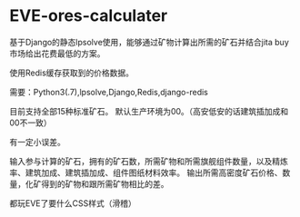 # EVE-ores-calculater
基于Django的静态lpsolve使用，能够通过矿物计算出所需的矿石并结合jita buy市场给出花费最低的方案。

使用Redis缓存获取到的价格数据。

需要：Python3(.7),lpsolve,Django,Redis,django-redis

目前支持全部15种标准矿石。
默认生产环境为00。（高安低安的话建筑插加成和00不一致）

有一定小误差。

输入参与计算的矿石，拥有的矿石数，所需矿物和所需旗舰组件数量，以及精炼率、建筑加成、建筑插加成、组件图纸材料效率。
输出所需高密度矿石价格、数量，化矿得到的矿物和跟所需矿物相比的差。


都玩EVE了要什么CSS样式（滑稽）

